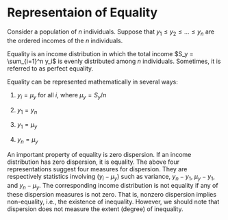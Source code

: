 # Representaion of Equality

Consider a population of $n$ individuals.
Suppose that $y_1 \leq y_2 \leq \dots \leq y_n$ are the ordered incomes of the $n$ individuals.

Equality is an income distribution in which the total income $S_y = \sum_{i=1}^n y_i$ is evenly distributed among $n$ individuals.
Sometimes, it is referred to as perfect equality.

Equality can be represented mathematically in several ways:

1. $y_i = \mu_y$ for all $i$, where $\mu_y = S_y / n$

2. $y_1 = y_n$

3. $y_1 = \mu_y$

4. $y_n = \mu_y$

An important property of equality is zero dispersion.
If an income distribution has zero dispersion, it is equality.
The above four representations suggest four measures for dispersion.
They are respectively statistics involving $\left( y_i - \mu_y \right)$ such as variance, $y_n - y_1$, $\mu_y - y_1$, and $y_n - \mu_y$.
The corresponding income distribution is not equality if any of these dispersion measures is not zero.
That is, nonzero dispersion implies non-equality, i.e., the existence of inequality.
However, we should note that dispersion does not measure the extent (degree) of inequality.
